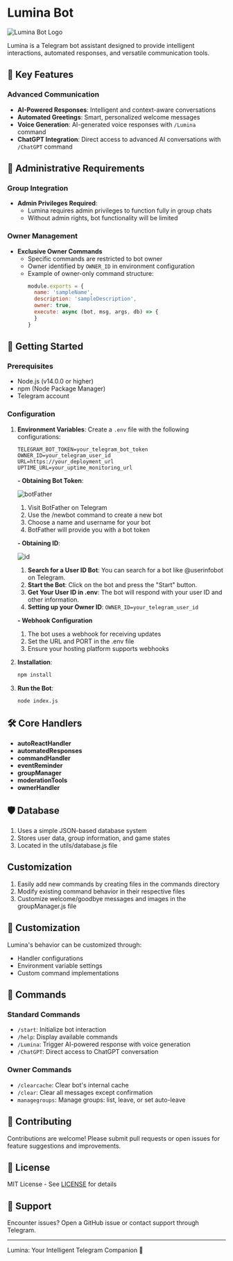 # Lumina Bot

![Lumina Bot Logo](https://i.ibb.co/3YN5ggW/lumina.jpg)

Lumina is a Telegram bot assistant designed to provide intelligent interactions, automated responses, and versatile communication tools.

## 🤖 Key Features

### Advanced Communication
- **AI-Powered Responses**: Intelligent and context-aware conversations
- **Automated Greetings**: Smart, personalized welcome messages
- **Voice Generation**: AI-generated voice responses with `/Lumina` command
- **ChatGPT Integration**: Direct access to advanced AI conversations with `/ChatGPT` command

## 🔐 Administrative Requirements

### Group Integration
- **Admin Privileges Required**: 
  - Lumina requires admin privileges to function fully in group chats
  - Without admin rights, bot functionality will be limited

### Owner Management
- **Exclusive Owner Commands**
  - Specific commands are restricted to bot owner
  - Owner identified by `OWNER_ID` in environment configuration
  - Example of owner-only command structure:
    ```javascript
    module.exports = {
      name: 'sampleName',
      description: 'sampleDescription',
      owner: true,
      execute: async (bot, msg, args, db) => {
      }
    }
    ```

## 🚀 Getting Started

### Prerequisites
- Node.js (v14.0.0 or higher)
- npm (Node Package Manager)
- Telegram account

### Configuration

1. **Environment Variables**:
   Create a `.env` file with the following configurations:

   ```plaintext
   TELEGRAM_BOT_TOKEN=your_telegram_bot_token
   OWNER_ID=your_telegram_user_id
   URL=https://your_deployment_url
   UPTIME_URL=your_uptime_monitoring_url
   ```

   **- Obtaining Bot Token**:
   
   ![botFather](https://i.ibb.co/pJjrhBy/IMG-20250126-103529.jpg)
   
   1. Visit BotFather on Telegram
   2. Use the /newbot command to create a new bot
   3. Choose a name and username for your bot
   4. BotFather will provide you with a bot token
  
   **- Obtaining ID**:
   
   ![id](https://i.ibb.co/fvZ8Cxw/IMG-20250126-102430.jpg)
   
   1. **Search for a User ID Bot**: You can search for a bot like @userinfobot on Telegram.
   2. **Start the Bot**: Click on the bot and press the "Start" button.
   3. **Get Your User ID in .env**: The bot will respond with your user ID and other information.
   4. **Setting up your Owner ID**:
   `OWNER_ID=your_telegram_user_id`
  
    **- Webhook Configuration**
   
   1. The bot uses a webhook for receiving updates
   2. Set the URL and PORT in the .env file
   3. Ensure your hosting platform supports webhooks
   

3. **Installation**:
   ```bash
   npm install
   ```

4. **Run the Bot**:
   ```bash
   node index.js
   ```

## 🛠 Core Handlers

- **autoReactHandler**
- **automatedResponses**
- **commandHandler** 
- **eventReminder**
- **groupManager** 
- **moderationTools**
- **ownerHandler**

## 🛡️ Database

1. Uses a simple JSON-based database system
2. Stores user data, group information, and game states
3. Located in the utils/database.js file

##  Customization

1. Easily add new commands by creating files in the commands directory
2. Modify existing command behavior in their respective files
3. Customize welcome/goodbye messages and images in the groupManager.js file

## 🔧 Customization

Lumina's behavior can be customized through:
- Handler configurations
- Environment variable settings
- Custom command implementations

## 📜 Commands

### Standard Commands
- `/start`: Initialize bot interaction
- `/help`: Display available commands
- `/Lumina`: Trigger AI-powered response with voice generation
- `/ChatGPT`: Direct access to ChatGPT conversation

### Owner Commands
- `/clearcache`: Clear bot's internal cache
- `/clear`: Clear all messages except confirmation
- `managegroups`: Manage groups: list, leave, or set auto-leave

## 🤝 Contributing

Contributions are welcome! Please submit pull requests or open issues for feature suggestions and improvements.

## 📄 License

MIT License - See [LICENSE](LICENSE) for details

## 💬 Support

Encounter issues? Open a GitHub issue or contact support through Telegram.

---

Lumina: Your Intelligent Telegram Companion 🌟
